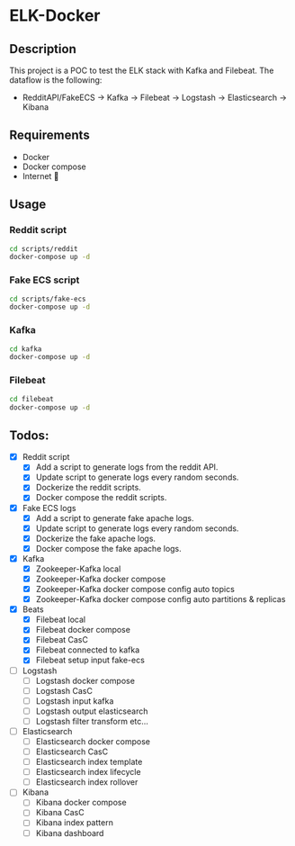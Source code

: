 # ELK-Docker

## Description
This project is a POC to test the ELK stack with Kafka and Filebeat.
The dataflow is the following:
- RedditAPI/FakeECS  -> Kafka -> Filebeat -> Logstash -> Elasticsearch -> Kibana

## Requirements
- Docker
- Docker compose
- Internet 🤖

## Usage
### Reddit script
```bash
cd scripts/reddit
docker-compose up -d
```

### Fake ECS script
```bash
cd scripts/fake-ecs
docker-compose up -d
```

### Kafka
```bash
cd kafka
docker-compose up -d
```

### Filebeat
```bash
cd filebeat
docker-compose up -d
```


## Todos:
- [x] Reddit script
    - [x] Add a script to generate logs from the reddit API.
    - [x] Update script to generate logs every random seconds.
    - [x] Dockerize the reddit scripts.
    - [x] Docker compose the reddit scripts.
- [x] Fake ECS logs
    - [x] Add a script to generate fake apache logs.
    - [x] Update script to generate logs every random seconds.
    - [x] Dockerize the fake apache logs. 
    - [x] Docker compose the fake apache logs.
- [x] Kafka
    - [x] Zookeeper-Kafka local
    - [x] Zookeeper-Kafka docker compose
    - [x] Zookeeper-Kafka docker compose config auto topics
    - [x] Zookeeper-Kafka docker compose config auto partitions & replicas
- [x] Beats
    - [x] Filebeat local
    - [x] Filebeat docker compose
    - [x] Filebeat CasC 
    - [x] Filebeat connected to kafka
    - [x] Filebeat setup input fake-ecs
- [ ] Logstash
    - [ ] Logstash docker compose
    - [ ] Logstash CasC
    - [ ] Logstash input kafka
    - [ ] Logstash output elasticsearch
    - [ ] Logstash filter transform etc...
- [ ] Elasticsearch
    - [ ] Elasticsearch docker compose
    - [ ] Elasticsearch CasC
    - [ ] Elasticsearch index template
    - [ ] Elasticsearch index lifecycle
    - [ ] Elasticsearch index rollover
- [ ] Kibana
    - [ ] Kibana docker compose
    - [ ] Kibana CasC
    - [ ] Kibana index pattern
    - [ ] Kibana dashboard